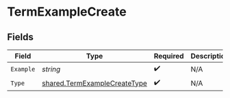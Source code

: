 # TermExampleCreate


## Fields

| Field                                                                               | Type                                                                                | Required                                                                            | Description                                                                         |
| ----------------------------------------------------------------------------------- | ----------------------------------------------------------------------------------- | ----------------------------------------------------------------------------------- | ----------------------------------------------------------------------------------- |
| `Example`                                                                           | *string*                                                                            | :heavy_check_mark:                                                                  | N/A                                                                                 |
| `Type`                                                                              | [shared.TermExampleCreateType](../../../pkg/models/shared/termexamplecreatetype.md) | :heavy_check_mark:                                                                  | N/A                                                                                 |